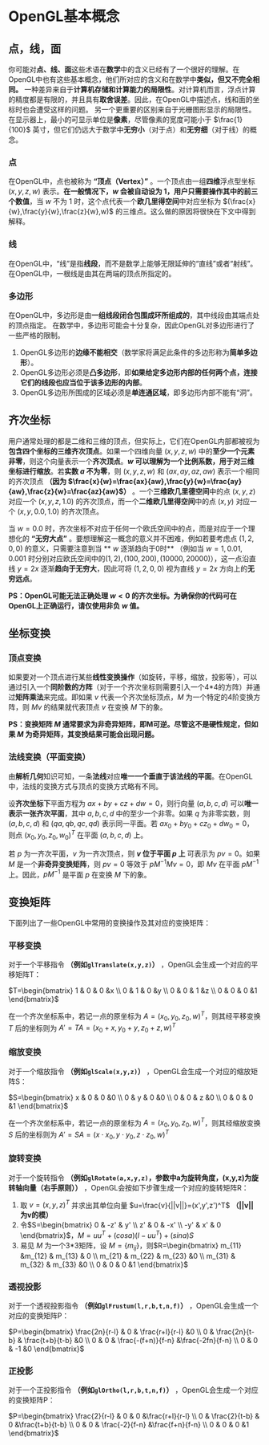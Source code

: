 # OpenGL基本概念

## 点，线，面

你可能对**点、线、面**这些术语在**数学**中的含义已经有了一个很好的理解。在OpenGL中也有这些基本概念，他们所对应的含义和在数学中**类似，但又不完全相同。**
一种差异来自于**计算机存储和计算能力的局限性**。对计算机而言，浮点计算的精度都是有限的，并且具有**取舍误差**。因此，在OpenGL中描述点，线和面的坐标时也会遭受这样的问题。
另一个更重要的区别来自于光栅图形显示的局限性。在显示器上，最小的可显示单位是**像素**，尽管像素的宽度可能小于 $\frac{1}{100}$ 英寸，但它们仍远大于数学中**无穷小**（对于点）和**无穷细**（对于线）的概念。

### 点

在OpenGL中，点也被称为 **“顶点（Vertex）”** 。一个顶点由一组**四维**浮点型坐标 $(x,y,z,w)$ 表示。**在一般情况下，$w$ 会被自动设为 $1$，用户只需要操作其中的前三个数值**，当 $w$ 不为 $1$ 时，这个点代表一个**欧几里得空间**中对应坐标为 $(\frac{x}{w},\frac{y}{w},\frac{z}{w},w)$ 的三维点。这么做的原因将很快在下文中得到解释。

### 线

在OpenGL中，“线”是指**线段**，而不是数学上能够无限延伸的“直线”或者“射线”。在OpenGL中，一根线是由其在两端的顶点所指定的。

### 多边形

在OpenGL中，多边形是由**一组线段闭合包围成环所组成的**，其中线段由其端点处的顶点指定。
在数学中，多边形可能会十分复杂，因此OpenGL对多边形进行了一些严格的限制。

1. OpenGL多边形的**边缘不能相交**（数学家将满足此条件的多边形称为**简单多边形**）。
2. OpenGL多边形必须是**凸多边形**，即**如果给定多边形内部的任何两个点，连接它们的线段也应当位于该多边形的内部**。
3. OpenGL多边形所围成的区域必须是**单连通区域**，即多边形内部不能有“洞”。

## 齐次坐标

用户通常处理的都是二维和三维的顶点，但实际上，它们在OpenGL内部都被视为**包含四个坐标的三维齐次顶点**。如果一个四维向量 $(x,y,z,w)$ 中的**至少一个元素非零**，则这个向量表示一个**齐次顶点**。**$w$ 可以理解为一个比例系数，用于对三维坐标进行缩放**。若**实数 $a$ 不为零**，则 $(x,y,z,w)$ 和 $(ax,ay,az,aw)$ 表示一个相同的齐次顶点 **（因为 $\frac{x}{w}=\frac{ax}{aw},\frac{y}{w}=\frac{ay}{aw},\frac{z}{w}=\frac{az}{aw}$）** 。一个**三维欧几里德空间**中的点 $(x,y,z)$ 对应一个 $(x,y,z,1.0)$ 的齐次顶点，而一个**二维欧几里得空间**中的点 $(x,y)$ 对应一个 $(x,y,0.0,1.0)$ 的齐次顶点。

当 $w = 0.0$ 时，齐次坐标不对应于任何一个欧氏空间中的点，而是对应于一个理想化的 **“无穷大点”** 。要想理解这一概念的意义并不困难，例如若要考虑点 $(1,2,0,0)$ 的意义，只需要注意到当 ** $w$ 逐渐趋向于0时** （例如当 $w=1,0.01,0.001$ 时分别对应欧氏空间中的$(1,2),(100,200),(10000,20000)$），这一点沿直线 $y=2x$ 逐渐**趋向于无穷大**，因此可将 $(1,2,0,0)$ 视为直线 $y=2x$ 方向上的**无穷远点**。

**PS：OpenGL可能无法正确处理 $w<0$ 的齐次坐标。为确保你的代码可在OpenGL上正确运行，请仅使用非负 $w$ 值。**

## 坐标变换

### 顶点变换

如果要对一个顶点进行某些**线性变换操作**（如旋转，平移，缩放，投影等），可以通过引入一个**同阶数的方阵**（对于一个齐次坐标则需要引入一个4*4的方阵）并通过**矩阵乘法**来完成。即如果 $v$ 代表一个齐次坐标顶点，$M$ 为一个特定的4阶变换方阵，则 $Mv$ 的结果就代表顶点  $v$ 在变换 $M$ 下的象。

**PS：变换矩阵 $M$ 通常要求为非奇异矩阵，即M可逆。尽管这不是硬性规定，但如果 $M$ 为奇异矩阵，其变换结果可能会出现问题。**

### 法线变换（平面变换）

由**解析几何**知识可知，一条**法线**对应**唯一一个垂直于该法线的平面**。在OpenGL中，法线的变换方式与顶点的变换方式略有不同。

设**齐次坐标下**平面方程为 $ax+by+cz+dw=0$，则行向量 $(a,b,c,d)$ 可以**唯一表示一张齐次平面**，其中 $a,b,c,d$ 中的至少一个非零。如果 $q$ 为非零实数，则 $(a,b,c,d)$ 和 $(qa,qb,qc,qd)$ 表示同一平面。若 $ax_0+by_0+cz_0+dw_0=0$，则点 $(x_0,y_0,z_0,w_0)^T$ 在平面 $(a,b,c,d)$ 上。

若 $p$ 为一齐次平面，$v$ 为一齐次顶点，则 **$v$ 位于平面 $p$ 上** 可表示为 $pv=0$。如果 $M$ 是一个**非奇异变换矩阵**，则 $pv=0$ 等效于 $pM^{-1}Mv=0$，即 $Mv$ 在平面 $pM^{-1}$ 上。因此，$pM^{-1}$ 是平面 $p$ 在变换 $M$ 下的象。

## 变换矩阵

下面列出了一些OpenGL中常用的变换操作及其对应的变换矩阵：

### 平移变换

对于一个平移指令 **（例如`glTranslate(x,y,z)`）** ，OpenGL会生成一个对应的平移矩阵T：

$T=\begin{bmatrix}
1 & 0 & 0 &x \\ 
0 & 1 & 0 &y \\ 
0 & 0 & 1 &z \\ 
0 & 0 & 0 &1 
\end{bmatrix}$

在一个齐次坐标系中，若记一点的原坐标为 $A=(x_0,y_0,z_0,w)^T$，则其经平移变换 $T$ 后的坐标则为 $A'=TA=(x_0+x,y_0+y,z_0+z,w)^T$

### 缩放变换

对于一个缩放指令 **（例如`glScale(x,y,z)`）** ，OpenGL会生成一个对应的缩放矩阵S：

$S=\begin{bmatrix}
x & 0 & 0 &0 \\ 
0 & y & 0 &0 \\ 
0 & 0 & z &0 \\ 
0 & 0 & 0 &1 
\end{bmatrix}$

在一个齐次坐标系中，若记一点的原坐标为 $A=(x_0,y_0,z_0,w)^T$，则其经缩放变换 $S$ 后的坐标则为 $A'=SA=(x \cdot x_0,y \cdot y_0,z \cdot z_0,w)^T$

### 旋转变换

对于一个旋转指令 **（例如`glRotate(a,x,y,z)`，参数中a为旋转角度，(x,y,z)为旋转轴向量（右手原则））** ，OpenGL会按如下步骤生成一个对应的旋转矩阵R：

1. 取 $v=(x,y,z)^T$ 并求出其单位向量 $u=\frac{v}{||v||}=(x',y',z')^T$ **（||v||为v的模）**
2. 令$S=\begin{bmatrix}
 0 & -z' & y' \\ 
z' & 0 & -x' \\ 
-y' & x' & 0 
\end{bmatrix}$，$M=uu^T+(cosa)(I-uu^T)+(sina)S$
3. 易见 $M$ 为一个3*3矩阵，设 $M=\{m_{ij}\}$，则$R=\begin{bmatrix}
 m_{11} &m_{12} & m_{13} & 0 \\ 
m_{21} & m_{22} & m_{23} &0 \\ m_{31} & m_{32} & m_{33} &0 \\ 0 & 0 & 0 &1 
\end{bmatrix}$

### 透视投影

对于一个透视投影指令 **（例如`glFrustum(l,r,b,t,n,f)`）** ，OpenGL会生成一个对应的变换矩阵P：

$P=\begin{bmatrix}
\frac{2n}{r-l} & 0 & \frac{r+l}{r-l} &0 \\ 
0 & \frac{2n}{t-b} & \frac{t+b}{t-b} &0 \\ 
0 & 0 & \frac{-(f+n)}{f-n} &\frac{-2fn}{f-n} \\ 
0 & 0 & -1 &0 
\end{bmatrix}$

### 正投影

对于一个正投影指令 **（例如`glOrtho(l,r,b,t,n,f)`）** ，OpenGL会生成一个对应的变换矩阵P：

$P=\begin{bmatrix}
\frac{2}{r-l} & 0 & 0 &\frac{r+l}{r-l} \\ 
0 & \frac{2}{t-b} & 0 &\frac{t+b}{t-b} \\ 
0 & 0 & \frac{-2}{f-n} &\frac{f+n}{f-n} \\ 
0 & 0 & 0 &1 
\end{bmatrix}$